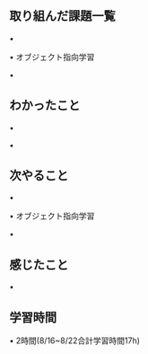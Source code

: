 ## 取り組んだ課題一覧
• 


• オブジェクト指向学習


• 


## わかったこと
• 


• 


## 次やること
• 


• オブジェクト指向学習


• 

## 感じたこと
• 


## 学習時間
• 2時間(8/16~8/22合計学習時間17h)